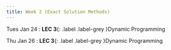 ```yaml
---
title: Week 2 (Exact Solution Methods)
---
```


Tues Jan 24
: **LEC 3**{: .label .label-grey }Dynamic Programming

Thu Jan 26
: **LEC 3**{: .label .label-grey }Dynamic Programming